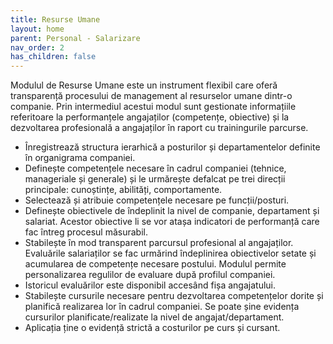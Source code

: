 ```yaml
---
title: Resurse Umane
layout: home
parent: Personal - Salarizare
nav_order: 2
has_children: false
---
```

Modulul de Resurse Umane este un instrument flexibil care oferă transparență procesului de management al resurselor umane dintr-o companie. Prin intermediul acestui modul sunt gestionate informațiile referitoare la performanțele angajaților (competențe, obiective) și la dezvoltarea profesională a angajaților în raport cu trainingurile parcurse.

- Înregistrează structura ierarhică a posturilor și departamentelor definite în organigrama companiei.
- Definește competențele necesare în cadrul companiei (tehnice, manageriale și generale) și le urmărește defalcat pe trei direcții principale: cunoștințe, abilități, comportamente.
- Selectează și atribuie competențele necesare pe funcții/posturi.
- Definește obiectivele de îndeplinit la nivel de companie, departament și salariat. Acestor obiective li se vor atașa indicatori de performanță care fac întreg procesul măsurabil.
- Stabilește în mod transparent parcursul profesional al angajaților. Evaluările salariaților se fac urmărind îndeplinirea obiectivelor setate și acumularea de competențe necesare postului. Modulul permite personalizarea regulilor de evaluare după profilul companiei.
- Istoricul evaluărilor este disponibil accesând fișa angajatului.
- Stabilește cursurile necesare pentru dezvoltarea competențelor dorite și planifică realizarea lor în cadrul companiei. Se poate șine evidența cursurilor planificate/realizate la nivel de angajat/departament.
- Aplicația ține o evidență strictă a costurilor pe curs și cursant.
